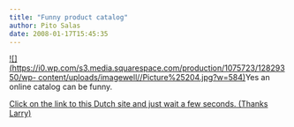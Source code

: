```yaml
---
title: "Funny product catalog"
author: Pito Salas
date: 2008-01-17T15:45:35
---
```




[![](https://i0.wp.com/s3.media.squarespace.com/production/1075723/12829350/wp-
content/uploads/imagewell//Picture%25204.jpg?w=584)](<http://producten.hema.nl/>)Yes
an online catalog can be funny.

[Click on the link to this Dutch site and just wait a few seconds. (Thanks
Larry)](<http://producten.hema.nl/>)


